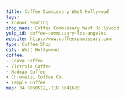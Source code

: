 ```yaml
---
title: Coffee Commissary West Hollywood
tags:
- Indoor Seating
shop_name: Coffee Commissary West Hollywood
yelp_id: coffee-commissary-los-angeles
website: http://www.coffeecommissary.com
type: Coffee Shop
city: West Hollywood
coffee:
- Coava Coffee
- Victrola Coffee
- Madcap Coffee
- Chromatic Coffee Co.
- Temple Coffee
map: 34.0860512,-118.3641633
---
```

